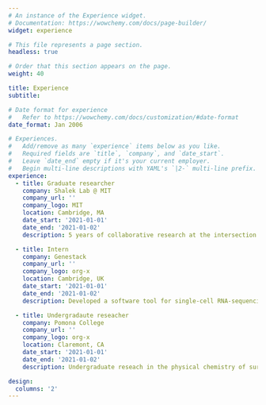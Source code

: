 ```yaml
---
# An instance of the Experience widget.
# Documentation: https://wowchemy.com/docs/page-builder/
widget: experience

# This file represents a page section.
headless: true

# Order that this section appears on the page.
weight: 40

title: Experience
subtitle:

# Date format for experience
#   Refer to https://wowchemy.com/docs/customization/#date-format
date_format: Jan 2006

# Experiences.
#   Add/remove as many `experience` items below as you like.
#   Required fields are `title`, `company`, and `date_start`.
#   Leave `date_end` empty if it's your current employer.
#   Begin multi-line descriptions with YAML's `|2-` multi-line prefix.
experience:
  - title: Graduate researcher
    company: Shalek Lab @ MIT
    company_url: ''
    company_logo: MIT
    location: Cambridge, MA
    date_start: '2021-01-01'
    date_end: '2021-01-02'
    description: 5 years of collaborative research at the intersection of data science, genomics, and immunology. 

  - title: Intern
    company: Genestack
    company_url: ''
    company_logo: org-x
    location: Cambridge, UK
    date_start: '2021-01-01'
    date_end: '2021-01-02'
    description: Developed a software tool for single-cell RNA-sequencing analysis.

  - title: Undergradaute reseacher
    company: Pomona College
    company_url: ''
    company_logo: org-x
    location: Claremont, CA
    date_start: '2021-01-01'
    date_end: '2021-01-02'
    description: Undergraduate reseach in the physical chemistry of surfaces.

design:
  columns: '2'
---
```

